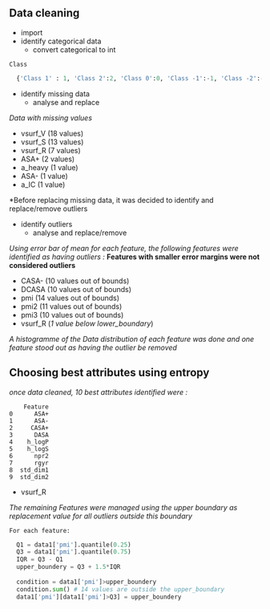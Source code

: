 ## Data cleaning

- import
- identify categorical data
    - convert categorical to int

`Class`
```python
  {'Class 1' : 1, 'Class 2':2, 'Class 0':0, 'Class -1':-1, 'Class -2':-2}
```
- identify missing data
    - analyse and replace
      
 *Data with missing values*
- vsurf_V (18 values)
- vsurf_S (13 values)
- vsurf_R (7 values)
- ASA+  (2 values)
- a_heavy (1 value)
- ASA- (1 value)
- a_IC (1 value)

*Before replacing missing data, it was decided to identify and replace/remove outliers

- identify outliers 
    - analyse and replace/remove

*Using error bar of mean for each feature, the following features were identified as having outliers :*
**Features with smaller error margins were not considered outliers**
- CASA- (10 values out of bounds)
- DCASA (10 values out of bounds)
- pmi (14 values out of bounds)
- pmi2 (11 values out of bounds)
- pmi3 (10 values out of bounds)
- vsurf_R (*1 value below lower_boundary*)

*A histogramme of the Data distribution of each feature was done and one feature stood out as having the outlier be removed*


## Choosing best attributes using entropy
*once data cleaned, 10 best attributes identified were :*

```
    Feature
0      ASA+
1      ASA-
2     CASA+
3      DASA
4    h_logP
5    h_logS
6      npr2
7      rgyr
8  std_dim1
9  std_dim2
```

- vsurf_R

*The remaining Features were managed using the upper boundary as replacement value for all outliers outside this boundary*

`For each feature:`
```python
  Q1 = data1['pmi'].quantile(0.25)
  Q3 = data1['pmi'].quantile(0.75)
  IQR = Q3 - Q1
  upper_boundery = Q3 + 1.5*IQR
  
  condition = data1['pmi']>upper_boundery
  condition.sum() # 14 values are outside the upper_boundary
  data1['pmi'][data1['pmi']>Q3] = upper_boundery

